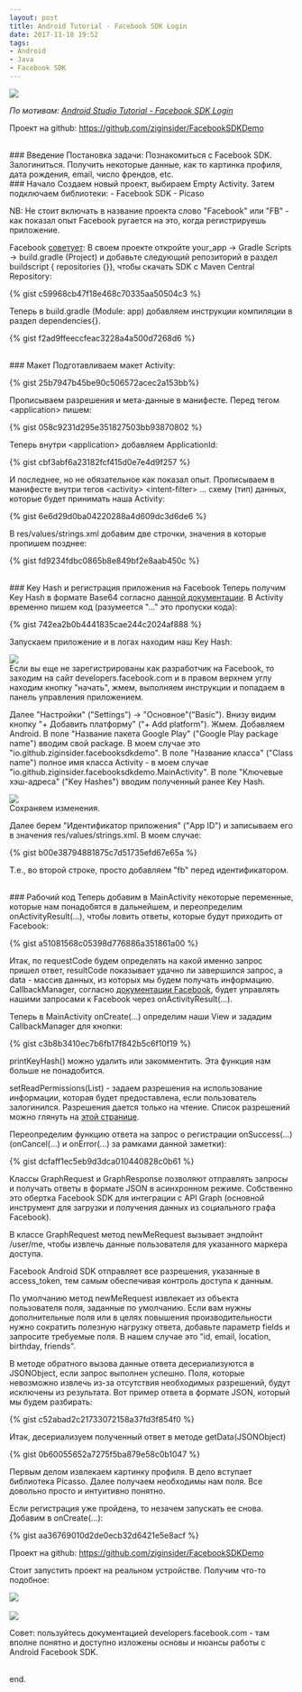 ```yaml
---
layout: post
title: Android Tutorial - Facebook SDK Login
date: 2017-11-18 19:52
tags:
- Android
- Java
- Facebook SDK
---
```

<img src="{{ site.baseurl }}/images/facebook-login_small.png">
<br>

*По мотивам: <a href="https://www.youtube.com/watch?v=KjBNFWKNMOY">Android Studio Tutorial - Facebook SDK Login</a>*

Проект на github: <a href="https://github.com/ziginsider/FacebookSDKDemo">https://github.com/ziginsider/FacebookSDKDemo</a>

<br>
### Введение
Постановка задачи: Познакомиться с Facebook SDK. Залогиниться. Получить некоторые данные, как то картинка профиля, дата рождения, email, число френдов, etc.

<br>
### Начало
Создаем новый проект, выбираем Empty Activity. Затем подключаем библиотеки: 
- Facebook SDK
- Picaso

NB: Не стоит включать в название проекта слово "Facebook" или "FB" - как показал опыт Facebook ругается на это, когда регистрируешь приложение.

Facebook <a href="https://developers.facebook.com/docs/android/componentsdks">советует</a>: В своем проекте откройте your_app -&gt; Gradle Scripts -&gt; build.gradle (Project) и добавьте следующий репозиторий в раздел buildscript { repositories {}}, чтобы скачать SDK с Maven Central Repository:

{% gist c59968cb47f18e468c70335aa50504c3 %}

Теперь в build.gradle (Module: app) добавляем инструкции компиляции в раздел dependencies{}.

{% gist f2ad9ffeeccfeac3228a4a500d7268d6 %}

<br>
### Макет
Подготавливаем макет Activity:

{% gist 25b7947b45be90c506572acec2a153bb%}

Прописываем разрешения и мета-данные в манифесте. Перед тегом &lt;application&gt; пишем:

{% gist 058c9231d295e351827503bb93870802 %}

Теперь внутри &lt;application&gt; добавляем ApplicationId:

{% gist cbf3abf6a23182fcf415d0e7e4d9f257 %}

И последнее, но не обязательное как показал опыт. Прописываем в манифесте внутри тегов &lt;activity&gt; &lt;intent-filter&gt; ... схему (тип) данных, которые будет принимать наша Activity:

{% gist 6e6d29d0ba04220288a4d609dc3d6de6 %}

В res/values/strings.xml добавим две строчки, значения в которые пропишем позднее:

{% gist fd9234fdbc0865b8e849bf2e8aab450c %}

<br>
### Key Hash и регистрация приложения на Facebook
Теперь получим Key Hash в формате Base64 согласно <a href="https://developers.facebook.com/docs/android/getting-started/?locale=ru_RU">данной документации</a>. В Activity временно пишем код (разумеется "..." это пропуски кода):

{% gist 742ea2b0b4441835cae244c2024af888 %}

Запускаем приложение и в логах находим наш Key Hash:

<img src="{{ site.baseurl }}/images/KeyHashFacebook.jpg">

<br>
Если вы еще не зарегистрированы как разработчик на Facebook, то заходим на сайт developers.facebook.com и в правом верхнем углу находим кнопку "начать", жмем, выполняем инструкции и попадаем в панель управления приложением.

Далее "Настройки" ("Settings") -&gt; "Основное"("Basic"). Внизу видим кнопку "+ Добавить платформу" ("+ Add platform"). Жмем. Добавляем Android. В поле "Название пакета Google Play" ("Google Play package name") вводим свой package. В моем случае это "io.github.ziginsider.facebooksdkdemo". В поле "Название класса" ("Class name") полное имя класса Activity - в моем случае "io.github.ziginsider.facebooksdkdemo.MainActivity". В поле "Ключевые хэш-адреса" ("Key Hashes") вводим полученный ранее Key Hash.

<img src="{{ site.baseurl }}/images/facebook_dashboard_1.jpg">

<br>
Сохраняем изменения.

Далее берем "Идентификатор приложения" ("App ID") и записываем его в значения res/values/strings.xml. В моем случае:

{% gist b00e38794881875c7d51735efd67e65a %}

Т.е., во второй строке, просто добавляем "fb" перед идентификатором.

<br>
### Рабочий код
Теперь добавим в MainActivity некоторые переменные, которые нам понадобятся в дальнейшем, и переопределим onActivityResult(...), чтобы ловить ответы, которые будут приходить от Facebook:

{% gist a51081568c05398d776886a351861a00 %}

Итак, по requestCode будем определять на какой именно запрос пришел ответ, resultCode показывает удачно ли завершился запрос, а data - массив данных, из которых мы будем получать информацию. CallbackManager, согласно <a href="https://developers.facebook.com/docs/reference/android/current/interface/CallbackManager/">документации Facebook</a>, будет управлять нашими запросами к Facebook через onActivityResult(...).

Теперь в MainActivity onCreate(...) определим наши View и зададим CallbackManager для кнопки:

{% gist c3b8b3410ec7b6fb17f842b5c6f10f19 %}

printKeyHash() можно удалить или закомментить. Эта функция нам больше не понадобится.

setReadPermissions(List) - задаем разрешения на использование информации, которая будет предоставлена, если пользователь залогинился. Разрешения дается только на чтение. Список разрешений можно глянуть на <a href="https://developers.facebook.com/docs/facebook-login/permissions/v2.2">этой странице</a>.

Переопределим функцию ответа на запрос о регистрации onSuccess(...)  (onCancel(...) и onError(...) за рамками данной заметки):

{% gist dcfaff1ec5eb9d3dca010440828c0b61 %}

Классы GraphRequest и GraphResponse позволяют отправлять запросы и получать ответы в формате JSON в асинхронном режиме. Собственно это обертка Facebook SDK для интеграции с API Graph (основной инструмент для загрузки и получения данных из социального графа Facebook). 

В классе GraphRequest метод newMeRequest вызывает эндпойнт /user/me, чтобы извлечь данные пользователя для указанного маркера доступа.

Facebook Android SDK отправляет все разрешения, указанные в access_token, тем самым обеспечивая контроль доступа к данным. 

По умолчанию метод newMeRequest извлекает из объекта пользователя поля, заданные по умолчанию. Если вам нужны дополнительные поля или в целях повышения производительности нужно сократить полезную нагрузку ответа, добавьте параметр fields и запросите требуемые поля. В нашем случае это "id, email, location, birthday, friends".

В методе обратного вызова данные ответа десериализуются в JSONObject, если запрос выполнен успешно. Поля, которые невозможно извлечь из-за отсутствия необходимых разрешений, будут исключены из результата. Вот пример ответа в формате JSON, который мы будем разбирать:

{% gist c52abad2c21733072158a37fd3f854f0 %}

Итак, десериализуем полученный ответ в методе getData(JSONObject)

{% gist 0b60055652a7275f5ba879e58c0b1047 %}

Первым делом извлекаем картинку профиля. В дело вступает библиотека Picasso. Далее получаем необходимы нам поля. Все довольно просто и интуитивно понятно.

Если регистрация уже пройдена, то незачем запускать ее снова. Добавим в onCreate(...):

{% gist aa36769010d2de0ecb32d6421e5e8acf %}

Проект на github: <a href="https://github.com/ziginsider/FacebookSDKDemo">https://github.com/ziginsider/FacebookSDKDemo</a>

Стоит запустить проект на реальном устройстве. Получим что-то подобное:

<img src="{{ site.baseurl }}/images/success_facebook_1.png">
<br>
<br>

<img src="{{ site.baseurl }}/images/success_facebook_2.png">


Совет: пользуйтесь документацией developers.facebook.com - там вполне понятно и доступно изложены основы и нюансы работы с Android Facebook SDK.

<br>
end.
